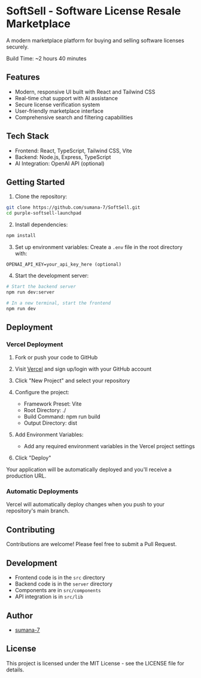 # SoftSell - Software License Resale Marketplace

A modern marketplace platform for buying and selling software licenses securely.

Build Time: ~2 hours 40 minutes

## Features

- Modern, responsive UI built with React and Tailwind CSS
- Real-time chat support with AI assistance
- Secure license verification system
- User-friendly marketplace interface
- Comprehensive search and filtering capabilities

## Tech Stack

- Frontend: React, TypeScript, Tailwind CSS, Vite
- Backend: Node.js, Express, TypeScript
- AI Integration: OpenAI API (optional)

## Getting Started

1. Clone the repository:
```bash
git clone https://github.com/sumana-7/SoftSell.git
cd purple-softsell-launchpad
```

2. Install dependencies:
```bash
npm install
```

3. Set up environment variables:
Create a `.env` file in the root directory with:
```
OPENAI_API_KEY=your_api_key_here (optional)
```

4. Start the development server:
```bash
# Start the backend server
npm run dev:server

# In a new terminal, start the frontend
npm run dev
```

## Deployment

### Vercel Deployment

1. Fork or push your code to GitHub

2. Visit [Vercel](https://vercel.com) and sign up/login with your GitHub account

3. Click "New Project" and select your repository

4. Configure the project:
   - Framework Preset: Vite
   - Root Directory: ./
   - Build Command: npm run build
   - Output Directory: dist

5. Add Environment Variables:
   - Add any required environment variables in the Vercel project settings

6. Click "Deploy"

Your application will be automatically deployed and you'll receive a production URL.

### Automatic Deployments

Vercel will automatically deploy changes when you push to your repository's main branch.

## Contributing

Contributions are welcome! Please feel free to submit a Pull Request.

## Development

- Frontend code is in the `src` directory
- Backend code is in the `server` directory
- Components are in `src/components`
- API integration is in `src/lib`

## Author

- [sumana-7](https://github.com/sumana-7)

## License

This project is licensed under the MIT License - see the LICENSE file for details.
